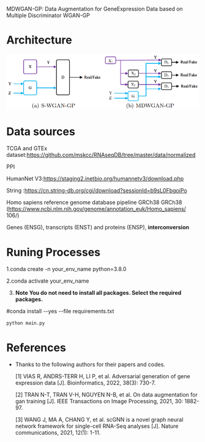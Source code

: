 MDWGAN-GP: Data Augmentation for GeneExpression Data based on Multiple Discriminator
WGAN-GP

# Architecture

![MDWGANGP2](image\MDWGANGP2.png)

# Data sources

TCGA and GTEx dataset:https://github.com/mskcc/RNAseqDB/tree/master/data/normalized

PPI

HumanNet V3:https://staging2.inetbio.org/humannetv3/download.php

String :https://cn.string-db.org/cgi/download?sessionId=b9sL0FbgoiPo



Homo sapiens reference genome database pipeline GRCh38 GRCh38 (https://www.ncbi.nlm.nih.gov/genome/annotation_euk/Homo_sapiens/ 106/) 

Genes (ENSG), transcripts (ENST) and proteins (ENSP),  **interconversion**

# Runing Processes

1.conda create -n your_env_name python=3.8.0

2.conda activate your_env_name

3. **Note You do not need to install all packages. Select the required packages.**

  #conda install --yes --file requirements.txt

```
python main.py
```



# References

- Thanks to the following authors for their papers and codes.

  [1] VIAS R, ANDRS-TERR H, LI P, et al. Adversarial generation of gene expression data [J]. Bioinformatics, 2022, 38(3): 730-7.

  [2] TRAN N-T, TRAN V-H, NGUYEN N-B, et al. On data augmentation for gan training [J]. IEEE Transactions on Image Processing, 2021, 30: 1882-97.

  [3] WANG J, MA A, CHANG Y, et al. scGNN is a novel graph neural network framework for single-cell RNA-Seq analyses [J]. Nature communications, 2021, 12(1): 1-11.

  

